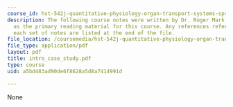 ```yaml
---
course_id: hst-542j-quantitative-physiology-organ-transport-systems-spring-2004
description: The following course notes were written by Dr. Roger Mark. These serve
  as the primary reading material for this course. Any references referred to within
  each set of notes are listed at the end of the file.
file_location: /coursemedia/hst-542j-quantitative-physiology-organ-transport-systems-spring-2004/a5bd483ad90de6f8628a5d8a7414991d_intro_case_study.pdf
file_type: application/pdf
layout: pdf
title: intro_case_study.pdf
type: course
uid: a5bd483ad90de6f8628a5d8a7414991d

---
```

None